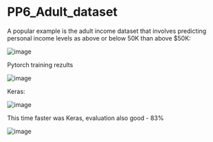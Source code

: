 # PP6_Adult_dataset

A popular example is the adult income dataset that involves predicting personal income levels as above or below 50K than above $50K:

![image](https://user-images.githubusercontent.com/34160094/147566311-c4dd4144-6f2e-4443-a62e-a05e15815274.png)

Pytorch training rezults

![image](https://user-images.githubusercontent.com/34160094/147584829-e0177296-6bc6-4a32-ac9e-507960b91b54.png)

Keras:

![image](https://user-images.githubusercontent.com/34160094/147584981-970cac65-f5a2-4649-83e3-17a1e6f8de1c.png)

This time faster was Keras, evaluation also good - 83%

![image](https://user-images.githubusercontent.com/34160094/147585838-3a5c58ff-f3f5-4ea1-85c5-a38f598127d7.png)
